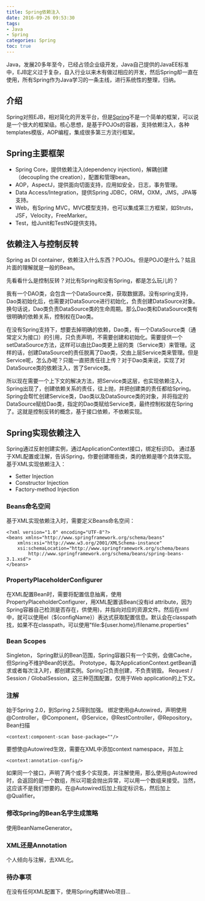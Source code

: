 ```yaml
---
title: Spring依赖注入
date: 2016-09-26 09:53:30
tags: 
- Java
- Spring
categories: Spring
toc: true
---
```


Java，发展20多年至今，已经占领企业级开发，Java自己提供的JavaEE标准中，EJB定义过于复杂，自入行业以来木有做过相应的开发，然后Spring却一直在使用，所有Spring作为Java学习的一条主线，进行系统性的整理，归纳。

## 介绍

Spring对照EJB，相对简化的开发平台，但是[Spring](http://spring.io/)不是一个简单的框架，可以说是一个很大的框架级。核心思想，是基于POJOs的容器，支持依赖注入，各种templates模版，AOP编程，集成很多第三方流行框架。

## Spring主要框架

- Spring Core，提供依赖注入(dependency injection)，解耦创建（decoupling the creation），配置和管理bean。
- AOP，AspectJ，提供面向切面支持，应用如安全，日志，事务管理。
- Data Access/Integration，提供Spring JDBC，ORM，OXM，JMS，JPA等支持。
- Web，有Spring MVC，MVC模型支持，也可以集成第三方框架，如Struts，JSF，Velocity，FreeMarker。
- Test，给Junit和TestNG提供支持。

## 依赖注入与控制反转

Spring as DI container，依赖注入什么东西？POJOs。但是POJO是什么？姑且片面的理解就是一般的Bean。

先看看什么是控制反转？对比有Spring和没有Spring，都是怎么玩儿的？

我有一个DAO类，会包含一个DataSource类，获取数据源。没有spring支持，Dao类初始化后，也需要对DataSource进行初始化，负责创建DataSource对象。换句话说，Dao类负责DataSource类的生命周期。那么Dao类和DataSource类有很明确的依赖关系，控制权在Dao类。

在没有Spring支持下，想要去掉明确的依赖，Dao类，有一个DataSource类（通常定义为接口）的引用，只负责声明，不需要创建和初始化。需要提供一个setDataSource方法，这样可以由比Dao类更上层的类（Service类）来管理。这样的话，创建DataSource的责任脱离了Dao类，交由上层Service类来管理。但是Service呢，怎么办呢？只能一直把责任往上传？对于Dao类来说，实现了对DataSource类的依赖注入，苦了Service类。

所以现在需要一个上下文的解决方法，把Service类这层，也实现依赖注入，Spring出现了，创建依赖关系的责任，往上抛，并把创建类的责任都给Spring。Spring会帮忙创建Service类，Dao类以及DataSource类的对象，并将指定的DataSource赋给Dao类，指定的Dao类赋给Service类，最终控制权就在Spring了。这就是控制反转的概念，基于接口依赖，不依赖实现。

## Spring实现依赖注入

Spring通过反射创建实例，通过ApplicationContext接口，绑定标识ID。
通过基于XML配置或注解，告诉Spring，你要创建哪些类，类的依赖是哪个具体实现。
基于XML实现依赖注入：
- Setter Injection
- Constructor Injection
- Factory-method Injection

### Beans命名空间

基于XML实现依赖注入时，需要定义Beans命名空间：
```
<?xml version="1.0" encoding="UTF-8"?>
<beans xmlns="http://www.springframework.org/schema/beans"
    xmlns:xsi="http://www.w3.org/2001/XMLSchema-instance"
    xsi:schemaLocation="http://www.springframework.org/schema/beans
        http://www.springframework.org/schema/beans/spring-beans-3.1.xsd">
</beans>

```

### PropertyPlaceholderConfigurer

在XML配置Bean时，需要将配置信息抽离，使用PropertyPlaceholderConfigurer，用XML配置该Bean(没有id attribute，因为Spring容器自己检测是否存在，供使用)，并指向对应的资源文件。然后在xml中，就可以使用el（${configName}）表达式获取配置信息。默认会在classpath找，如果不在classpath，可以使用"file:${user.home}/filename.properties"

### Bean Scopes

Singleton， Spring默认的Bean范围，Spring容器只有一个实例，会做Cache，但Spring不维护Bean的状态。
Prototype，每次ApplicationContext.getBean请求或者每次注入时，都创建实例。Spring只负责创建，不负责销毁。
Request / Session / GlobalSession，这三种范围配置，仅用于Web application的上下文。

### 注解

始于Spring 2.0，到Spring 2.5得到加强。
绑定使用@Autowired，声明使用@Controller，@Component，@Service，@RestController，@Repository。
Bean扫描
```
<context:component-scan base-package=""/>
```

要想使@Autowired生效，需要在XML中添加context namespace，并加上
```
<context:annotation-config/>
```

如果同一个接口，声明了两个或多个实现类，并注解使用，那么使用@Autowired时，会返回的是一个数组，所以可能会抛出异常，可以用一个数组来接受。当然，这应该不是我们想要的。在@Autowired后加上指定标识名，然后加上@Qualifier。

### 修改Spring的Bean名字生成策略

使用BeanNameGenerator。

### XML还是Annotation

个人倾向与注解，去XML化。

### 待办事项

在没有任何XML配置下，使用Spring构建Web项目...



